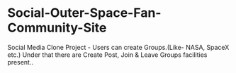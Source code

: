 # Social-Outer-Space-Fan-Community-Site
Social Media Clone Project - Users can create Groups.(Like- NASA, SpaceX etc.) Under that there are Create Post, Join &amp; Leave Groups facilities present..
